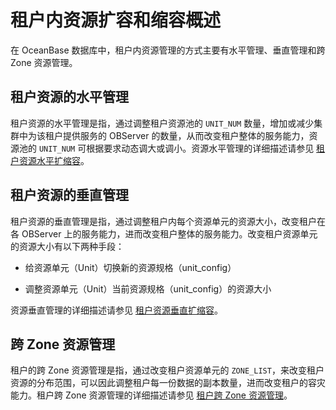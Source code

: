 租户内资源扩容和缩容概述 
=================================

在 OceanBase 数据库中，租户内资源管理的方式主要有水平管理、垂直管理和跨 Zone 资源管理。

租户资源的水平管理 
------------------------------

租户资源的水平管理是指，通过调整租户资源池的 `UNIT_NUM` 数量，增加或减少集群中为该租户提供服务的 OBServer 的数量，从而改变租户整体的服务能力，资源池的 `UNIT_NUM` 可根据要求动态调大或调小。资源水平管理的详细描述请参见 [租户资源水平扩缩容](/zh-CN/2.concepts-of-oceanbase-database-system/4.distributed-database-objects/4.dynamic-scaling/2.scale-in-and-scale-out-of-tenant-resources-1/2.horizontal-scaling-of-tenant-resources.md)。

租户资源的垂直管理 
------------------------------

租户资源的垂直管理是指，通过调整租户内每个资源单元的资源大小，改变租户在各 OBServer 上的服务能力，进而改变租户整体的服务能力。改变租户资源单元的资源大小有以下两种手段：

* 给资源单元（Unit）切换新的资源规格（unit_config）

  

* 调整资源单元（Unit）当前资源规格（unit_config）的资源大小

  




资源垂直管理的详细描述请参见 [租户资源垂直扩缩容](/zh-CN/2.concepts-of-oceanbase-database-system/4.distributed-database-objects/4.dynamic-scaling/2.scale-in-and-scale-out-of-tenant-resources-1/3.vertical-scaling-of-tenant-resources.md)。

跨 Zone 资源管理 
--------------------------------

租户的跨 Zone 资源管理是指，通过改变租户资源单元的 `ZONE_LIST`，来改变租户资源的分布范围，可以因此调整租户每一份数据的副本数量，进而改变租户的容灾能力。租户跨 Zone 资源管理的详细描述请参见 [租户跨 Zone 资源管理](/zh-CN/2.concepts-of-oceanbase-database-system/4.distributed-database-objects/4.dynamic-scaling/2.scale-in-and-scale-out-of-tenant-resources-1/4.tenant-cross-zone-resource-management.md)。
